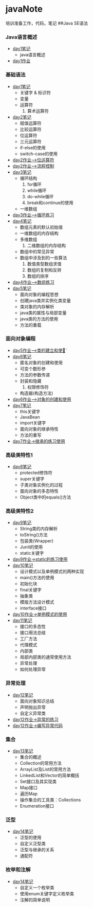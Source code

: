 # javaNote
培训准备工作，代码，笔记
##Java SE语法
### Java语言概述
* [day1笔记](JavaSummary/day1.md)    
    * java语言概述
* [day1作业](JavaSummary/day1code.java)
### 基础语法
* [day1笔记](BasicGrammar/day1.md)
   * 关键字 & 标识符     
   * 变量      
   * 运算符     
      1. 算术运算符  
* [day2笔记](BasicGrammar/day2.md)     
   * 赋值运算符
   * 比较运算符     
   * 位运算符     
   * 三元运算符      
   * if-else的使用      
   * switch-case的使用      
* [day2作业-->位运算符](BasicGrammar/BitOperation.java)
* [day2作业-->流程控制](BasicGrammar/ProcessControl.java)  
* [day3笔记](BasicGrammar/day3.md)
   * 循环结构      
      1. for循环     
      2. while循环     
      3. do-while循环     
      4. break和continue的使用      
   * 一维数组       
* [day3作业-->循环练习](BasicGrammar/LoopPractice.java)
* [day4笔记](BasicGrammar/day4.md)
   * 数组元素的默认初始值
   * 一维数组的内存结构
   * 多维数组
      1. 二维数组的内存结构
   * 数组中的常见异常
   * 数组中涉及到的一些算法
      1. 数值类型数组求值
      2. 数组的复制和反转
      3. 数组的排序
* [day4作业-->数组练习](BasicGrammar/ArrayTest.java)
* [day5笔记](Object-OrientedProgram/day5.md)
   * 面向对象的编程思想
   * 创建java类并实例化类变量
   * 类对象的内存解析
   * java类的属性与局部变量
   * java类的方法的使用
   * 方法的重载

### 面向对象编程
* [day5作业-->类的建立和使用̃](Object-OrientedProgram/ClassTest.java)
* [day6笔记](Object-OrientedProgram/day6.md)
   * 匿名对象的创建和使用
   * 可变个数形参
   * 方法的参数传递
   * 封装和隐藏
      1. 权限修饰符
   * 构造器(构造方法)
* [day6作业-->对象的创建和使用](Object-OrientedProgram/ObjectTest.java)
* [day7笔记](Object-OrientedProgram/day7.md)
   * this关键字
   * JavaBean
   * import关键字
   * 面向对象的继承特性
   * 方法的重写
* [day7作业->继承的练习使用](Object-OrientedProgram/InheritTest.java)

### 高级类特性1
* [day8笔记](ProClassFeature/day8.md)
   * protected修饰符
   * super关键字
   * 子类对象实例化的过程
   * 面向对象的多态特性
   * Object类中的equals()方法

### 高级类特性2
* [day9笔记](ProClassFeature/day9.md)
   * String类的内存解析
   * toString()方法
   * 包装类(Wrapper)
   * Junit的使用
   * static关键字
* [day9作业->static的练习使用](ProClassFeature/BankAccount.java)
* [day10笔记](ProClassFeature/day10.md)
   * 设计模式以及单例模式的两种实现
   * main()方法的使用
   * 初始化块
   * final关键字
   * 抽象类
   * 模版方法设计模式
   * interface接口
* [day10作业->单例模式的使用](ProClassFeature/SingletonTest.java)
* [day11笔记](ProClassFeature/day11.md)
   * 接口的多态性
   * 接口用法总结
   * 工厂方法
   * 代理模式
   * 内部类
   * 局部内部类的通常使用方法
   * 异常处理
   * 如何处理异常

### 异常处理
* [day12笔记](Exception/day12.md)
   * 面向对象知识总结
   * 声明抛出异常
   * 自定义异常类
* [day12作业->异常的练习](Exception/ExceptionTest.java)
* [day12作业->编写异常代码](Exception/EcmDef.java)

### 集合
* [day13笔记](Collection/day13.md)
   * 集合的概述
   * Collection的常用方法
   * ArrayList及List的常用方法
   * LinkedList和Vector的简单概括
   * Set接口及其实现类
   * Map接口
   * 遍历Map
   * 操作集合的工具类：Collections
   * Enumeration接口

### 泛型
* [day14笔记](Generic/day14.md)
   * 泛型的使用
   * 自定义泛型类
   * 泛型与继承的关系
   * 通配符

### 枚举和注解
* [day14笔记](EnumAndAnnotation/day14.md)
   * 自定义一个枚举类
   * 使用enum关键字定义枚举类
   * 注解的简单说明
